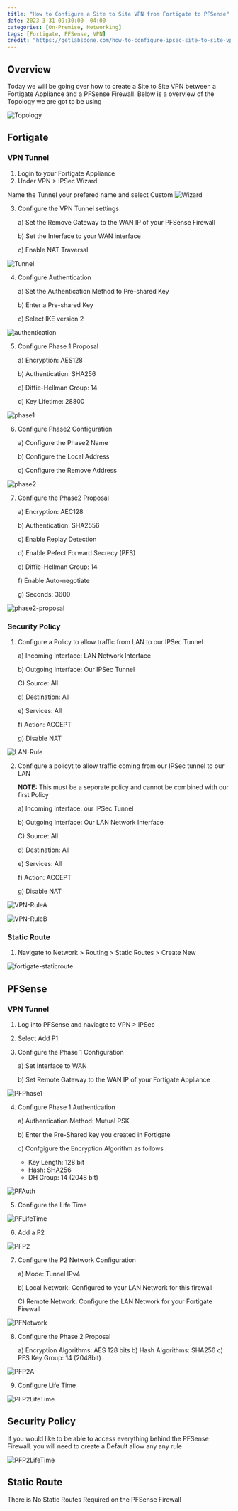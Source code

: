 ```yaml
---
title: "How to Configure a Site to Site VPN from Fortigate to PFSense"
date: 2023-3-31 09:30:00 -04:00
categories: [On-Premise, Networking]
tags: [Fortigate, PFSense, VPN]
credit: "https://getlabsdone.com/how-to-configure-ipsec-site-to-site-vpn-between-fortigate-and-pfsense/Fortigate/"
---
```


## Overview
Today we will be going over how to create a Site to Site VPN between a Fortigate Appliance and a PFSense Firewall. Below is a overview of the Topology we are got to be using

![Topology](/assets/2023/IPSec-from-fortigate-to-pfsense/Fortigate/Topology.png)

## Fortigate
### VPN Tunnel
1. Login to your Fortigate Appliance
2. Under VPN > IPSec Wizard

Name the Tunnel your prefered name and select Custom
![Wizard](/assets/2023/IPSec-from-fortigate-to-pfsense/Fortigate/Step2.png)

3. Configure the VPN Tunnel settings

    a) Set the Remove Gateway to the WAN IP of your PFSense Firewall
    
    b) Set the Interface to your WAN interface
    
    c) Enable NAT Traversal

![Tunnel](/assets/2023/IPSec-from-fortigate-to-pfsense/Fortigate/step3.png)

4. Configure Authentication
    
    a) Set the Authentication Method to Pre-shared Key
    
    b) Enter a Pre-shared Key
    
    c) Select IKE version 2

![authentication](/assets/2023/IPSec-from-fortigate-to-pfsense/Fortigate/step4.png)

5. Configure Phase 1 Proposal

    a) Encryption: AES128
    
    b) Authentication: SHA256
    
    c) Diffie-Hellman Group: 14

    d) Key Lifetime: 28800

![phase1](/assets/2023/IPSec-from-fortigate-to-pfsense/Fortigate/step5.png)

6. Configure Phase2 Configuration

    a) Configure the Phase2 Name
    
    b) Configure the Local Address

    c) Configure the Remove Address

![phase2](/assets/2023/IPSec-from-fortigate-to-pfsense/Fortigate/step6.png)

7. Configure the Phase2 Proposal

    a) Encryption: AEC128

    b) Authentication: SHA2556

    c) Enable Replay Detection

    d) Enable Pefect Forward Secrecy (PFS)

    e) Diffie-Hellman Group: 14

    f) Enable Auto-negotiate

    g) Seconds: 3600

![phase2-proposal](/assets/2023/IPSec-from-fortigate-to-pfsense/Fortigate/step7.png)


### Security Policy

1. Configure a Policy to allow traffic from LAN to our IPSec Tunnel
    
    a) Incoming Interface: LAN Network Interface
    
    b) Outgoing Interface: Our IPSec Tunnel

    C) Source: All

    d) Destination: All

    e) Services: All

    f) Action: ACCEPT

    g) Disable NAT

![LAN-Rule](/assets/2023/IPSec-from-fortigate-to-pfsense/Fortigate/stepS1.png)

2. Configure a policyt to allow traffic coming from our IPSec tunnel to our LAN

    **NOTE:** This must be a seporate policy and cannot be combined with our first Policy

    a) Incoming Interface: our IPSec Tunnel

    b) Outgoing Interface: Our LAN Network Interface

    C) Source: All

    d) Destination: All

    e) Services: All

    f) Action: ACCEPT

    g) Disable NAT    

![VPN-RuleA](/assets/2023/IPSec-from-fortigate-to-pfsense/Fortigate/stepS2a.png)

![VPN-RuleB](/assets/2023/IPSec-from-fortigate-to-pfsense/Fortigate/stepS2b.png)

### Static Route
1. Navigate to Network > Routing > Static Routes > Create New

![fortigate-staticroute](/assets/2023/IPSec-from-fortigate-to-pfsense/Fortigate/staticroute.png)










## PFSense
### VPN Tunnel
1. Log into PFSense and naviagte to VPN > IPSec
2. Select Add P1
3. Configure the Phase 1 Configuration
    
    a) Set Interface to WAN
  
    b) Set Remote Gateway to the WAN IP of your Fortigate Appliance

![PFPhase1](/assets/2023/IPSec-from-fortigate-to-pfsense/PFSense/step3.png)

4. Configure Phase 1 Authentication
    
    a) Authentication Method: Mutual PSK
    
    b) Enter the Pre-Shared key you created in Fortigate

    c) Confgigure the Encryption Algorithm as follows
        
    * Key Length: 128 bit
    * Hash: SHA256
    * DH Group: 14 (2048 bit)

![PFAuth](/assets/2023/IPSec-from-fortigate-to-pfsense/PFSense/step4.png)

5. Configure the Life Time

![PFLifeTime](/assets/2023/IPSec-from-fortigate-to-pfsense/PFSense/step5.png)

6. Add a P2

![PFP2](/assets/2023/IPSec-from-fortigate-to-pfsense/PFSense/step6.png)

7. Configure the P2 Network Configuration
    
    a) Mode: Tunnel IPv4
    
    b) Local Network: Configured to your LAN Network for this firewall
    
    C) Remote Network: Configure the LAN Network for your Fortigate Firewall
    
![PFNetwork](/assets/2023/IPSec-from-fortigate-to-pfsense/PFSense/step7.png)

8. Configure the Phase 2 Proposal

    a) Encryption Algorithms: AES 128 bits
    b) Hash Algorithms: SHA256
    c) PFS Key Group: 14 (2048bit)

![PFP2A](/assets/2023/IPSec-from-fortigate-to-pfsense/PFSense/step8.png)

9. Configure Life Time

![PFP2LifeTime](/assets/2023/IPSec-from-fortigate-to-pfsense/PFSense/step9.png)

## Security Policy
If you would like to be able to access everything behind the PFSense Firewall. you will need to create a Default allow any any rule

![PFP2LifeTime](/assets/2023/IPSec-from-fortigate-to-pfsense/PFSense/FirewallRule.png)

## Static Route
There is No Static Routes Required on the PFSense Firewall
